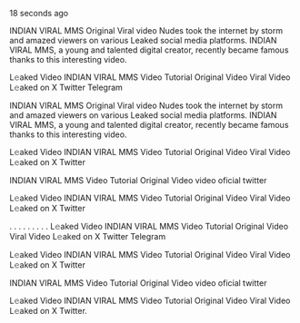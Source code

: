 
18 seconds ago

INDIAN VIRAL MMS Original Viral video Nudes took the internet by storm and amazed viewers on various Leaked social media platforms. INDIAN VIRAL MMS, a young and talented digital creator, recently became famous thanks to this interesting video.

L𝚎aked Video INDIAN VIRAL MMS Video Tutorial Original Video Viral Video L𝚎aked on X Twitter Telegram

INDIAN VIRAL MMS Original Viral video Nudes took the internet by storm and amazed viewers on various Leaked social media platforms. INDIAN VIRAL MMS, a young and talented digital creator, recently became famous thanks to this interesting video.

L𝚎aked Video INDIAN VIRAL MMS Video Tutorial Original Video Viral Video L𝚎aked on X Twitter

INDIAN VIRAL MMS Video Tutorial Original Video video oficial twitter

L𝚎aked Video INDIAN VIRAL MMS Video Tutorial Original Video Viral Video L𝚎aked on X Twitter

. . . . . . . . . L𝚎aked Video INDIAN VIRAL MMS Video Tutorial Original Video Viral Video L𝚎aked on X Twitter Telegram

L𝚎aked Video INDIAN VIRAL MMS Video Tutorial Original Video Viral Video L𝚎aked on X Twitter

INDIAN VIRAL MMS Video Tutorial Original Video video oficial twitter

L𝚎aked Video INDIAN VIRAL MMS Video Tutorial Original Video Viral Video L𝚎aked on X Twitter.
